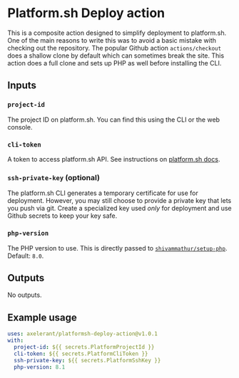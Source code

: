 # Platform.sh Deploy action

This is a composite action designed to simplify deployment to platform.sh. One of the main reasons to write this was to avoid a basic mistake with checking out the repository. The popular Github action `actions/checkout` does a shallow clone by default which can sometimes break the site. This action does a full clone and sets up PHP as well before installing the CLI.

## Inputs

### `project-id`

The project ID on platform.sh. You can find this using the CLI or the web console.

### `cli-token`

A token to access platform.sh API. See instructions on [platform.sh docs](https://docs.platform.sh/development/cli/api-tokens.html).

### `ssh-private-key` (optional)

The platform.sh CLI generates a temporary certificate for use for deployment. However, you may still choose to provide a private key that lets you push via git. Create a specialized key used _only_ for deployment and use Github secrets to keep your key safe.

### `php-version`

The PHP version to use. This is directly passed to [`shivammathur/setup-php`](https://github.com/marketplace/actions/setup-php-action). Default: `8.0`.

## Outputs

No outputs.

## Example usage

```yaml
uses: axelerant/platformsh-deploy-action@v1.0.1
with:
  project-id: ${{ secrets.PlatformProjectId }}
  cli-token: ${{ secrets.PlatformCliToken }}
  ssh-private-key: ${{ secrets.PlatformSshKey }}
  php-version: 8.1
```
